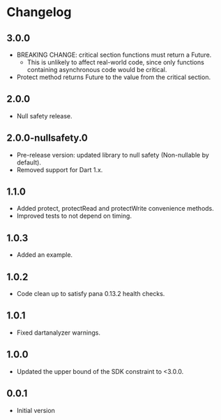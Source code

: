 # Changelog

## 3.0.0

- BREAKING CHANGE: critical section functions must return a Future.
    - This is unlikely to affect real-world code, since only functions
      containing asynchronous code would be critical.
- Protect method returns Future to the value from the critical section.

## 2.0.0

- Null safety release.

## 2.0.0-nullsafety.0

- Pre-release version: updated library to null safety (Non-nullable by default).
- Removed support for Dart 1.x.

## 1.1.0

- Added protect, protectRead and protectWrite convenience methods.
- Improved tests to not depend on timing.

## 1.0.3

- Added an example.

## 1.0.2

- Code clean up to satisfy pana 0.13.2 health checks.

## 1.0.1

- Fixed dartanalyzer warnings.

## 1.0.0

- Updated the upper bound of the SDK constraint to <3.0.0.

## 0.0.1

- Initial version
